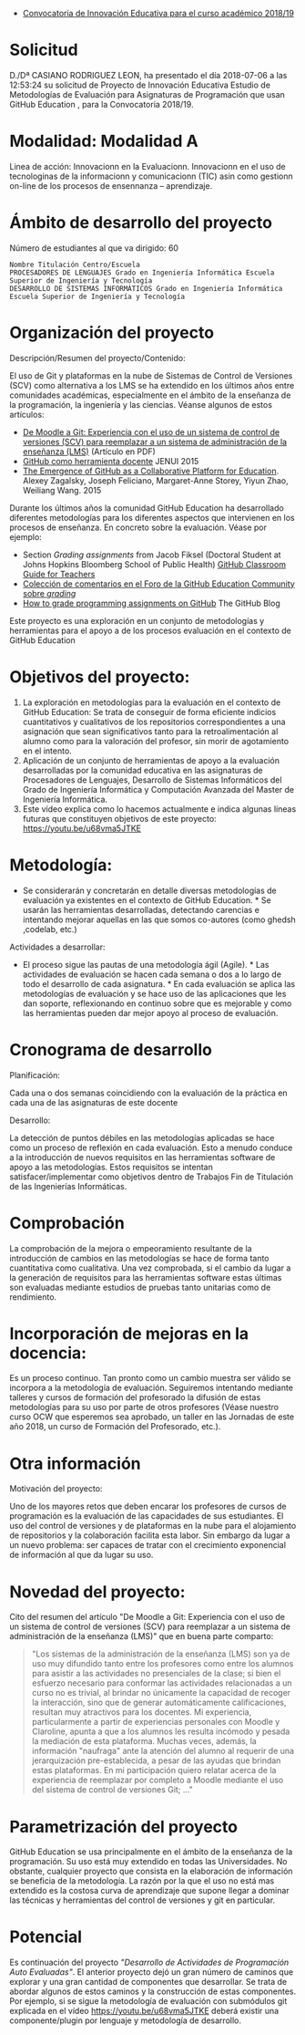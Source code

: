 * [Convocatoria de Innovación Educativa para el curso académico 2018/19](https://www.ull.es/portal/convocatorias/convocatoria/convocatoria-de-innovacion-educativa-para-el-curso-academico-2018-19/)

# Solicitud

D./Dª CASIANO RODRIGUEZ LEON, ha presentado el día 2018-07-06 a las 12:53:24 su solicitud de Proyecto de Innovación Educativa Estudio de
Metodologías de Evaluación para Asignaturas de Programación que usan GitHub Education , para la Convocatoria 2018/19.

# Modalidad: Modalidad A

Linea de acción: Innovacionn en la Evaluacionn. Innovacionn en el uso de tecnologinas de la informacionn y comunicacionn (TIC) asin como
gestionn on-line de los procesos de ensennanza – aprendizaje.

# Ámbito de desarrollo del proyecto

Número de estudiantes al que va dirigido: 60

```
Nombre Titulación Centro/Escuela
PROCESADORES DE LENGUAJES Grado en Ingeniería Informática Escuela Superior de Ingeniería y Tecnología
DESARROLLO DE SISTEMAS INFORMÁTICOS Grado en Ingeniería Informática Escuela Superior de Ingeniería y Tecnología
```

# Organización del proyecto

Descripción/Resumen del proyecto/Contenido:

El uso de Git y plataformas en la nube de Sistemas de Control de Versiones (SCV) como alternativa a los LMS se ha extendido en los últimos años
entre comunidades académicas, especialmente en el ámbito de la enseñanza de la programación, la ingeniería y las ciencias. Véanse algunos de estos
artículos: 

* [De Moodle a Git: Experiencia con el uso de un sistema de control de versiones (SCV) para reemplazar a un sistema de administración de la
enseñanza (LMS)](https://campusvirtual.ull.es/ocw/pluginfile.php/15275/mod_folder/content/0/de-moodle-a-git/experiencias_git.pdf?forcedownload=1)
(Artículo en PDF) 
* [GitHub como herramienta docente](https://campusvirtual.ull.es/ocw/pluginfile.php/15275/mod_folder/content/0/github-como-herramienta-docente-jenui/JENUI2015_76-83.pdf?forcedownload=1)
JENUI 2015 
* [The Emergence of GitHub as a Collaborative Platform for Education](https://campusvirtual.ull.es/ocw/pluginfile.php/15275/mod_folder/content/0/the-emergence-of-github-as-a-collaborative-platform-for-education-alexey-zagalsky-et-al-canada.pdf?forcedownload=1).  Alexey Zagalsky, Joseph Feliciano, Margaret-Anne Storey, Yiyun Zhao, Weiliang Wang. 2015 

Durante los últimos años la comunidad GitHub Education
ha desarrollado diferentes metodologías para los diferentes aspectos que intervienen en los procesos de enseñanza. En concreto sobre la evaluación.
Véase por ejemplo: 

* Section *Grading assignments* from Jacob Fiksel (Doctoral Student at Johns Hopkins Bloomberg School of Public Health) [GitHub
Classroom Guide for Teachers](https://github.com/jfiksel/github-classroom-for-teachers) 
* [Colección de comentarios en el Foro de la GitHub Education Community sobre *grading*](https://education.github.community/search?q=grading) 
* [How to grade programming assignments on GitHub](https://blog.github.com/2017-06-13-how-to-grade-programming-assignments-on-github/) The GitHub Blog 

Este proyecto es una exploración en un conjunto de metodologías y herramientas para el apoyo a de los procesos evaluación en el contexto de GitHub Education

# Objetivos del proyecto:

1. La exploración en metodologías para la evaluación en el contexto de GitHub Education: Se trata de conseguir de forma eficiente indicios cuantitativos
y cualitativos de los repositorios correspondientes a una asignación que sean significativos tanto para la retroalimentación al alumno como para la
valoración del profesor, sin morir de agotamiento en el intento. 
2. Aplicación de un conjunto de herramientas de apoyo a la evaluación desarrolladas por la comunidad educativa en las asignaturas de Procesadores de Lenguajes, Desarrollo de Sistemas Informáticos del Grado de Ingeniería Informática y
Computación Avanzada del Master de Ingeniería Informática. 
3. Este vídeo explica como lo hacemos actualmente e indica algunas líneas futuras que constituyen objetivos de este proyecto: https://youtu.be/u68vma5JTKE

# Metodología:

* Se considerarán y concretarán en detalle diversas metodologías de evaluación ya existentes en el contexto de GitHub Education. * Se usarán las
herramientas desarrolladas, detectando carencias e intentando mejorar aquellas en las que somos co-autores (como ghedsh ,codelab, etc.)

Actividades a desarrollar:

* El proceso sigue las pautas de una metodología ágil (Agile). * Las actividades de evaluación se hacen cada semana o dos a lo largo de todo el
desarrollo de cada asignatura. * En cada evaluación se aplica las metodologías de evaluación y se hace uso de las aplicaciones que les dan soporte,
reflexionando en continuo sobre que es mejorable y como las herramientas pueden dar mejor apoyo al proceso de evaluación.


# Cronograma de desarrollo

Planificación:

Cada una o dos semanas coincidiendo con la evaluación de la práctica en cada una de las asignaturas de este docente

Desarrollo:

La detección de puntos débiles en las metodologías aplicadas se hace como un proceso de reflexión en cada evaluación. Esto a menudo conduce a la
introducción de nuevos requisitos en las herramientas software de apoyo a las metodologías. Estos requisitos se intentan satisfacer/implementar como
objetivos dentro de Trabajos Fin de Titulación de las Ingenierías Informáticas.

# Comprobación

La comprobación de la mejora o empeoramiento resultante de la introducción de cambios en las metodologías se hace de forma tanto cuantitativa como
cualitativa. Una vez comprobada, si el cambio da lugar a la generación de requisitos para las herramientas software estas últimas son evaluadas
mediante estudios de pruebas tanto unitarias como de rendimiento.

# Incorporación de mejoras en la docencia:

Es un proceso continuo. Tan pronto como un cambio muestra ser válido se incorpora a la metodología de evaluación. Seguiremos intentando mediante talleres y cursos de formación del profesorado la difusión de estas metodologías para su uso por parte de otros profesores (Véase nuestro curso OCW que esperemos sea aprobado, un taller en las Jornadas de este año 2018, un curso de Formación del Profesorado, etc.).


# Otra información

Motivación del proyecto:

Uno de los mayores retos que deben encarar los profesores de cursos de programación es la evaluación de las capacidades de sus estudiantes. El uso del control de versiones y de plataformas en la nube para el alojamiento de repositorios y la colaboración facilita esta labor. Sin embargo da lugar a un nuevo problema: ser capaces de tratar con el crecimiento exponencial de información al que da lugar su uso.  

# Novedad del proyecto:

Cito del resumen del artículo "De Moodle a Git: Experiencia con el uso de un sistema de control de versiones (SCV) para reemplazar a un sistema de
administración de la enseñanza (LMS)" que en buena parte comparto: 

> "Los sistemas de la administración de la enseñanza (LMS) son ya de uso muy difundido tanto entre los profesores como entre los alumnos para asistir a las actividades no presenciales de la clase; si bien el esfuerzo necesario para conformar las actividades relacionadas a un curso no es trivial, al brindar no únicamente la capacidad de recoger la interacción, sino que de generar automáticamente calificaciones, resultan muy atractivos para los docentes. Mi experiencia, particularmente a partir de experiencias personales con Moodle y Claroline, apunta a que a los alumnos les resulta incómodo y pesada la mediación de esta plataforma. Muchas veces, además, la información "naufraga" ante la atención del alumno al requerir de una jerarquización pre-establecida, a pesar de las ayudas que brindan estas plataformas. En mi participación quiero relatar acerca de la experiencia de reemplazar por completo a Moodle mediante el uso del sistema de control de versiones Git; ..."

# Parametrización del proyecto

GitHub Education se usa principalmente en el ámbito de la enseñanza de la programación. Su uso está muy extendido en todas las Universidades. No obstante, cualquier proyecto que consista en la elaboración de información se beneficia de la metodología. La razón por la que el uso no está mas extendido es la costosa curva de aprendizaje que supone llegar a dominar las técnicas y herramientas del control de versiones y git en particular.

# Potencial

Es continuación del proyecto *"Desarrollo de Actividades de Programación Auto Evaluadas"*. El anterior proyecto dejó un gran número de caminos que explorar y una gran cantidad de componentes que desarrollar. Se trata de abordar algunos de estos caminos y la construcción de estas componentes.  Por ejemplo, si se sigue la metodología de evaluación con submódulos git explicada en el vídeo https://youtu.be/u68vma5JTKE deberá existir una componente/plugin por lenguaje y metodología de desarrollo.



